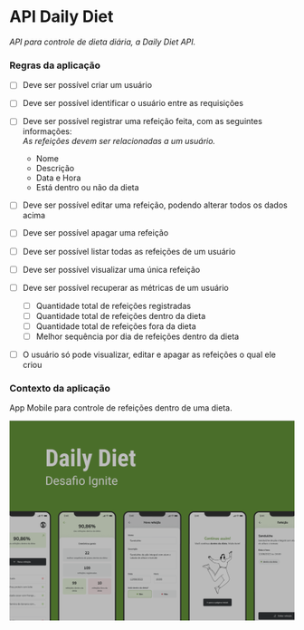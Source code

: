 # API Daily Diet
*API para controle de dieta diária, a Daily Diet API.*

### Regras da aplicação

- [ ] Deve ser possível criar um usuário
- [ ] Deve ser possível identificar o usuário entre as requisições
- [ ] Deve ser possível registrar uma refeição feita, com as seguintes informações:
    <br />*As refeições devem ser relacionadas a um usuário.*
    - Nome
    - Descrição
    - Data e Hora
    - Está dentro ou não da dieta
- [ ] Deve ser possível editar uma refeição, podendo alterar todos os dados acima
- [ ] Deve ser possível apagar uma refeição
- [ ] Deve ser possível listar todas as refeições de um usuário
- [ ] Deve ser possível visualizar uma única refeição
- [ ] Deve ser possível recuperar as métricas de um usuário
    - [ ] Quantidade total de refeições registradas
    - [ ] Quantidade total de refeições dentro da dieta
    - [ ] Quantidade total de refeições fora da dieta
    - [ ] Melhor sequência por dia de refeições dentro da dieta
- [ ] O usuário só pode visualizar, editar e apagar as refeições o qual ele criou


### Contexto da aplicação

App Mobile para controle de refeições dentro de uma dieta.

![Daily Diet Folder](assets/folder.png)